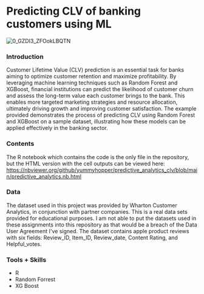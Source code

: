 # Predicting CLV of banking customers using ML

![0_GZDI3_ZFOokLBQTN](https://github.com/user-attachments/assets/698b38c7-2d47-443a-8e26-ed35249ba73b)

### Introduction

Customer Lifetime Value (CLV) prediction is an essential task for banks aiming to optimize customer retention and maximize profitability. By leveraging machine learning techniques such as Random Forest and XGBoost, financial institutions can predict the likelihood of customer churn and assess the long-term value each customer brings to the bank. This enables more targeted marketing strategies and resource allocation, ultimately driving growth and improving customer satisfaction. The example provided demonstrates the process of predicting CLV using Random Forest and XGBoost on a sample dataset, illustrating how these models can be applied effectively in the banking sector.

### Contents

The R notebook which contains the code is the only file in the repository, but the HTML version with the cell outputs can be viewed here: https://nbviewer.org/github/yummyhopper/predictive_analytics_clv/blob/main/predictive_analytics.nb.html

### Data

The dataset used in this project was provided by Wharton Customer Analytics, in conjunction with partner companies. This is a real data sets provided for educational purposes. I am not able to put the datasets used in these assignments into this repository as that would be a breach of the Data User Agreement I've signed. The dataset contains apple product reviews with six fields: Review_ID, Item_ID, Review_date, Content Rating, and Helpful_votes.

### Tools + Skills

- R
- Random Forrest
- XG Boost
